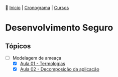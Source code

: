 👾 [Inicio](https://rayanepimentel.github.io/InfoSec-iniciante/) | [Cronograma](https://rayanepimentel.github.io/InfoSec-iniciante/cronograma/) | [Cursos](https://rayanepimentel.github.io/InfoSec-iniciante/cursos/)

#  Desenvolvimento Seguro


## Tópicos

- [ ] Modelagem de ameaça
  - [x] [Aula 01 - Termologias](01-modelagemDeAmeaca.md)
  - [x] [Aula 02 - Decomposição da aplicacão](02-decomposicaoApp.md)
